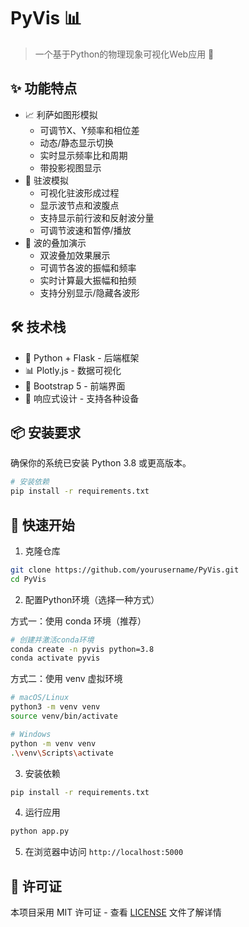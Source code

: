 # PyVis 📊

> 一个基于Python的物理现象可视化Web应用 🚀

## ✨ 功能特点

- 📈 利萨如图形模拟
  - 可调节X、Y频率和相位差
  - 动态/静态显示切换
  - 实时显示频率比和周期
  - 带投影视图显示
- 🌊 驻波模拟
  - 可视化驻波形成过程
  - 显示波节点和波腹点
  - 支持显示前行波和反射波分量
  - 可调节波速和暂停/播放
- 🔄 波的叠加演示
  - 双波叠加效果展示
  - 可调节各波的振幅和频率
  - 实时计算最大振幅和拍频
  - 支持分别显示/隐藏各波形

## 🛠️ 技术栈

- 🐍 Python + Flask - 后端框架
- 📊 Plotly.js - 数据可视化
- 🎨 Bootstrap 5 - 前端界面
- 📱 响应式设计 - 支持各种设备

## 📦 安装要求

确保你的系统已安装 Python 3.8 或更高版本。

```bash
# 安装依赖
pip install -r requirements.txt
```

## 🚀 快速开始

1. 克隆仓库
```bash
git clone https://github.com/yourusername/PyVis.git
cd PyVis
```

2. 配置Python环境（选择一种方式）

方式一：使用 conda 环境（推荐）
```bash
# 创建并激活conda环境
conda create -n pyvis python=3.8
conda activate pyvis
```

方式二：使用 venv 虚拟环境
```bash
# macOS/Linux
python3 -m venv venv
source venv/bin/activate

# Windows
python -m venv venv
.\venv\Scripts\activate
```

3. 安装依赖
```bash
pip install -r requirements.txt
```

4. 运行应用
```bash
python app.py
```

5. 在浏览器中访问 `http://localhost:5000`

## 📝 许可证

本项目采用 MIT 许可证 - 查看 [LICENSE](LICENSE) 文件了解详情
